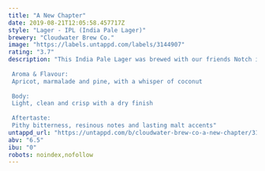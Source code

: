 ```yaml
---
title: "A New Chapter"
date: 2019-08-21T12:05:58.457717Z
style: "Lager - IPL (India Pale Lager)"
brewery: "Cloudwater Brew Co."
image: "https://labels.untappd.com/labels/3144907"
rating: "3.7"
description: "This India Pale Lager was brewed with our friends Notch in support of The Pink Boots Society, a non-profit supporting women working in brewing. Notch Production Manager Brienne heads up the Boston branch and arranged for us to use Pink Boots' exclusive YCH hop blend. A proportion of profits will go to the society and formation of a UK chapter.  Aroma & Flavour: Apricot, marmalade and pine, with a whisper of coconut  Body: Light, clean and crisp with a dry finish  Aftertaste: Pithy bitterness, resinous notes and lasting malt accents"
untappd_url: "https://untappd.com/b/cloudwater-brew-co-a-new-chapter/3144907"
abv: "6.5"
ibu: "0"
robots: noindex,nofollow
---
```

